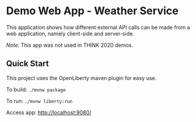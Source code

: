 # Demo Web App - Weather Service

This application shows how different external API calls can be made from a web application, namely client-side and server-side.

*Note:* This app was not used in THINK 2020 demos.

## Quick Start

This project uses the OpenLiberty maven plugin for easy use.

To build: `./mvnw package`

To run: `./mvnw liberty:run`

Access app: [http://localhost:9080/](http://localhost:9080/)
